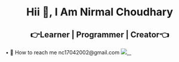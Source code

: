 <h1 align="center">
 Hii 👋, I Am Nirmal Choudhary
</h1> 
<h2 align="center">
 👉Learner | Programmer | Creator👈 
</h2>
• 📧 How to reach me nc17042002@gmail.com

<a href="https://www.linkedin.com/in/nirmal-choudhary-866051248/">
  <img src="https://cdn2.iconfinder.com/data/icons/social-icons-33/128/Instagram-64.png" />
</a>
<a href="https://www.linkedin.com/in/nirmal-choudhary-866051248/">
  <img src="" />
</a>
<a href="https://www.linkedin.com/in/nirmal-choudhary-866051248/">
  <img src="" />
</a>
<a href="https://www.linkedin.com/in/nirmal-choudhary-866051248/">
  <img src="" />
</a>










